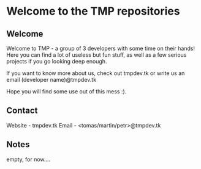 # Welcome to the TMP repositories

## Welcome
Welcome to TMP - a group of 3 developers with some time on their hands! Here you can find a lot of useless but fun stuff, as well as a few serious projects if you go looking deep enough.

If you want to know more about us, check out tmpdev.tk or write us an email (developer name)@tmpdev.tk

Hope you will find some use out of this mess :).

## Contact
Website - tmpdev.tk
Email - <tomas/martin/petr>@tmpdev.tk

## Notes
empty, for now....
